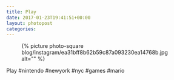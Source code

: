 ```yaml
---
title: Play
date: 2017-01-23T19:41:51+00:00
layout: photopost
categories:
---
```


<figure class="photo photo--square">
  {% picture photo-square blog/instagram/ea31bff8b62b59c87a093230ea14768b.jpg alt="" %}
</figure>

Play
#nintendo #newyork #nyc #games #mario
